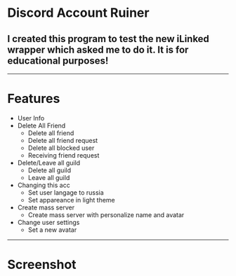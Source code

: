 # Discord Account Ruiner

## I created this program to test the new iLinked wrapper which asked me to do it. It is for educational purposes!
----------------
# Features
* User Info
* Delete All Friend
    * Delete all friend
    * Delete all friend request
    * Delete all blocked user
    * Receiving friend request
* Delete/Leave all guild
    * Delete all guild
    * Leave all guild
* Changing this acc
    * Set user langage to russia
    * Set appareance in light theme
* Create mass server
    * Create mass server with personalize name and avatar
* Change user settings
    * Set a new avatar
----------------
# Screenshot
